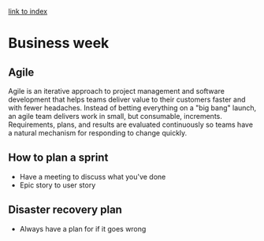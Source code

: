 [link to index](/readme.md)  
# Business week

## Agile
Agile is an iterative approach to project management and software development that helps teams deliver value to their customers faster and with fewer headaches. Instead of betting everything on a "big bang" launch, an agile team delivers work in small, but consumable, increments. Requirements, plans, and results are evaluated continuously so teams have a natural mechanism for responding to change quickly.

## How to plan a sprint
- Have a meeting to discuss what you've done
- Epic story to user story

## Disaster recovery plan
- Always have a plan for if it goes wrong